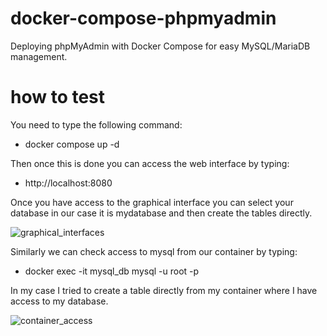 # docker-compose-phpmyadmin
Deploying phpMyAdmin with Docker Compose for easy MySQL/MariaDB management.

# how to test 

You need to type the following command: <br>    
-    docker compose up -d  <br>

Then once this is done you can access the web interface by typing:<br>
-    http://localhost:8080

Once you have access to the graphical interface you can select your database in our case it is mydatabase and then create the tables directly.

![graphical_interfaces](images/Capture%20d'écran%202025-03-20%20153042.png)

Similarly we can check access to mysql from our container by typing: <br>
-    docker exec -it mysql_db mysql -u root -p <br>

In my case I tried to create a table directly from my container where I have access to my database.

![container_access](images/Capture%20d'écran%202025-03-20%20154432.png)

